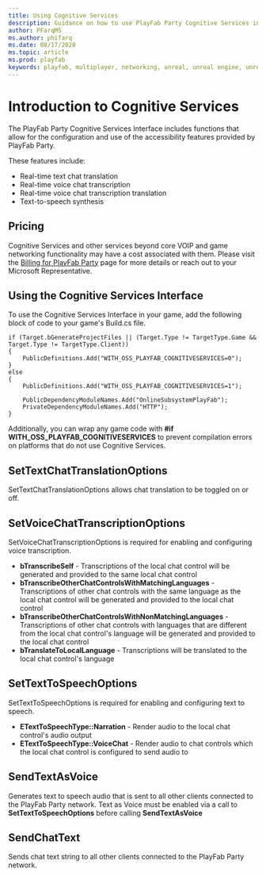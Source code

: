 ```yaml
---
title: Using Cognitive Services
description: Guidance on how to use PlayFab Party Cognitive Services in your Unreal Engine 4 Project.
author: PFarqMS
ms.author: phifarq
ms.date: 08/17/2020
ms.topic: article
ms.prod: playfab
keywords: playfab, multiplayer, networking, unreal, unreal engine, unreal engine 4, middleware
---
```


# Introduction to Cognitive Services

The PlayFab Party Cognitive Services Interface includes functions that allow for the configuration and use of the accessibility features provided by PlayFab Party.

These features include:

- Real-time text chat translation
- Real-time voice chat transcription
- Real-time voice chat transcription translation
- Text-to-speech synthesis 

## Pricing
Cognitive Services and other services beyond core VOIP and game networking functionality may have a cost associated with them. Please visit the [Billing for PlayFab Party](pricing.md) page for more details or reach out to your Microsoft Representative.


## Using the Cognitive Services Interface
To use the Cognitive Services Interface in your game, add the following block of code to your game's Build.cs file.
<pre><code>if (Target.bGenerateProjectFiles || (Target.Type != TargetType.Game && Target.Type != TargetType.Client))
{
	PublicDefinitions.Add("WITH_OSS_PLAYFAB_COGNITIVESERVICES=0");
}
else
{
	PublicDefinitions.Add("WITH_OSS_PLAYFAB_COGNITIVESERVICES=1");

	PublicDependencyModuleNames.Add("OnlineSubsystemPlayFab");
	PrivateDependencyModuleNames.Add("HTTP");
}
</code></pre>

Additionally, you can wrap any game code with **#if WITH_OSS_PLAYFAB_COGNITIVESERVICES** to prevent compilation errors on platforms that do not use Cognitive Services.

## SetTextChatTranslationOptions
SetTextChatTranslationOptions allows chat translation to be toggled on or off.

## SetVoiceChatTranscriptionOptions
SetVoiceChatTranscriptionOptions is required for enabling and configuring voice transcription.

- **bTranscribeSelf** - Transcriptions of the local chat control will be generated and provided to the same local chat control
- **bTranscribeOtherChatControlsWithMatchingLanguages** - Transcriptions of other chat controls with the same language as the local chat control will be generated and provided to the local chat control 
- **bTranscribeOtherChatControlsWithNonMatchingLanguages** - Transcriptions of other chat controls with languages that are different from the local chat control's language will be generated and provided to the local chat control
- **bTranslateToLocalLanguage** - Transcriptions will be translated to the local chat control's language

## SetTextToSpeechOptions
SetTextToSpeechOptions is required for enabling and configuring text to speech.

- **ETextToSpeechType::Narration** - Render audio to the local chat control's audio output
- **ETextToSpeechType::VoiceChat** - Render audio to chat controls which the local chat control is configured to send audio to

## SendTextAsVoice
Generates text to speech audio that is sent to all other clients connected to the PlayFab Party network.
Text as Voice must be enabled via a call to **SetTextToSpeechOptions** before calling **SendTextAsVoice**

## SendChatText
Sends chat text string to all other clients connected to the PlayFab Party network.
